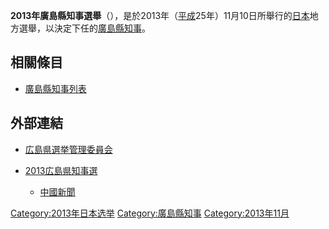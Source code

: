 **2013年廣島縣知事選舉**（），是於2013年（[平成](../Page/平成.md "wikilink")25年）11月10日所舉行的[日本](../Page/日本.md "wikilink")地方選舉，以決定下任的[廣島縣知事](../Page/廣島縣知事列表.md "wikilink")。

## 相關條目

  - [廣島縣知事列表](../Page/廣島縣知事列表.md "wikilink")

## 外部連結

  - [広島県選挙管理委員会](http://www.pref.hiroshima.lg.jp/site/sennkyokannriiinkai/)

  - [2013広島県知事選](http://www.chugoku-np.co.jp/senkyo/kenchiji/13/news/index.html)
    - [中國新聞](../Page/中國新聞_\(日本\).md "wikilink")

[Category:2013年日本选举](https://zh.wikipedia.org/wiki/Category:2013年日本选举 "wikilink")
[Category:廣島縣知事](https://zh.wikipedia.org/wiki/Category:廣島縣知事 "wikilink")
[Category:2013年11月](https://zh.wikipedia.org/wiki/Category:2013年11月 "wikilink")